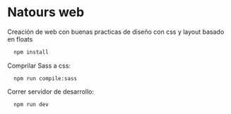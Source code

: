 # Natours web

Creación de web con buenas practicas de diseño con css y layout basado en  floats

```js
  npm install
```

Comprilar Sass a css:
```
  npm run compile:sass
```

Correr servidor de desarrollo:
```
  npm run dev
```
